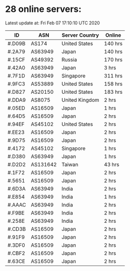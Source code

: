 # 28 online servers:

Latest update at: Fri Feb 07 17:10:10 UTC 2020

| ID | ASN | Server Country | Online |
| -- | --- | -------------- | ------ |
| #.D09B | AS174 | United States | 140 hrs |
| #.2A79 | AS63949 | Japan | 140 hrs |
| #.15CF | AS49392 | Russia | 170 hrs |
| #.42A0 | AS63949 | Japan | 3 hrs |
| #.7F1D | AS63949 | Singapore | 311 hrs |
| #.9FC3 | AS53889 | United States | 158 hrs |
| #.D827 | AS20150 | United States | 183 hrs |
| #.DDA9 | AS8075 | United Kingdom | 2 hrs |
| #.05ED | AS16509 | Japan | 1 hrs |
| #.64D5 | AS16509 | Japan | 2 hrs |
| #.94EF | AS45102 | United States | 2 hrs |
| #.EE23 | AS16509 | Japan | 2 hrs |
| #.9D75 | AS16509 | Japan | 2 hrs |
| #.4172 | AS45102 | Singapore | 1 hrs |
| #.D380 | AS63949 | Japan | 1 hrs |
| #.D2D2 | AS131642 | Taiwan | 43 hrs |
| #.1F72 | AS16509 | Japan | 2 hrs |
| #.5651 | AS16509 | Japan | 2 hrs |
| #.6D3A | AS63949 | India | 2 hrs |
| #.E854 | AS63949 | India | 1 hrs |
| #.AAAC | AS63949 | India | 2 hrs |
| #.F9BE | AS63949 | India | 2 hrs |
| #.258E | AS63949 | India | 2 hrs |
| #.CD3B | AS16509 | Japan | 2 hrs |
| #.91F9 | AS16509 | Japan | 2 hrs |
| #.3DF0 | AS16509 | Japan | 2 hrs |
| #.CBF2 | AS16509 | Japan | 2 hrs |
| #.63CE | AS16509 | Japan | 2 hrs |

